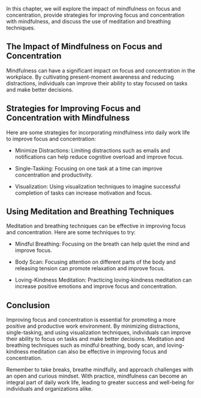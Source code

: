 
In this chapter, we will explore the impact of mindfulness on focus and concentration, provide strategies for improving focus and concentration with mindfulness, and discuss the use of meditation and breathing techniques.

The Impact of Mindfulness on Focus and Concentration
----------------------------------------------------

Mindfulness can have a significant impact on focus and concentration in the workplace. By cultivating present-moment awareness and reducing distractions, individuals can improve their ability to stay focused on tasks and make better decisions.

Strategies for Improving Focus and Concentration with Mindfulness
-----------------------------------------------------------------

Here are some strategies for incorporating mindfulness into daily work life to improve focus and concentration:

* Minimize Distractions: Limiting distractions such as emails and notifications can help reduce cognitive overload and improve focus.

* Single-Tasking: Focusing on one task at a time can improve concentration and productivity.

* Visualization: Using visualization techniques to imagine successful completion of tasks can increase motivation and focus.

Using Meditation and Breathing Techniques
-----------------------------------------

Meditation and breathing techniques can be effective in improving focus and concentration. Here are some techniques to try:

* Mindful Breathing: Focusing on the breath can help quiet the mind and improve focus.

* Body Scan: Focusing attention on different parts of the body and releasing tension can promote relaxation and improve focus.

* Loving-Kindness Meditation: Practicing loving-kindness meditation can increase positive emotions and improve focus and concentration.

Conclusion
----------

Improving focus and concentration is essential for promoting a more positive and productive work environment. By minimizing distractions, single-tasking, and using visualization techniques, individuals can improve their ability to focus on tasks and make better decisions. Meditation and breathing techniques such as mindful breathing, body scan, and loving-kindness meditation can also be effective in improving focus and concentration.

Remember to take breaks, breathe mindfully, and approach challenges with an open and curious mindset. With practice, mindfulness can become an integral part of daily work life, leading to greater success and well-being for individuals and organizations alike.
